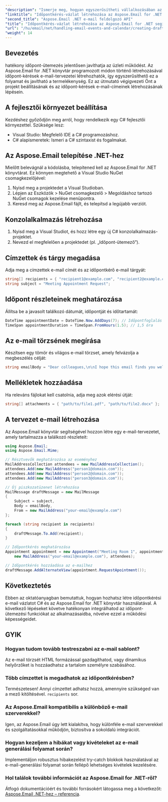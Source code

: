 ```yaml
---
"description": "Ismerje meg, hogyan egyszerűsítheti vállalkozásában az időpont-egyeztetést időpontkérések programozott, vázlatos e-mail-generálásával az Aspose.Email for .NET könyvtár segítségével."
"linktitle": "Időpontkérés-vázlat létrehozása az Aspose.Email for .NET segítségével"
"second_title": "Aspose.Email .NET e-mail feldolgozó API"
"title": "Időpontkérés-vázlat létrehozása az Aspose.Email for .NET segítségével"
"url": "/hu/email/net/handling-email-events-and-calendar/creating-draft-appointment-request/"
"weight": 14
---
```


## Bevezetés

hatékony időpont-ütemezés jelentősen javíthatja az üzleti működést. Az Aspose.Email for .NET könyvtár programozott módon történő létrehozásával időpont-kérések e-mail-tervezetei létrehozhatók, így egyszerűsíthető ez a folyamat és javítható a termelékenység. Ez az útmutató végigvezeti Önt a projekt beállításának és az időpont-kérések e-mail-címeinek létrehozásának lépésein.

## A fejlesztői környezet beállítása

Kezdéshez győződjön meg arról, hogy rendelkezik egy C# fejlesztői környezettel. Szüksége lesz:

- Visual Studio: Megfelelő IDE a C# programozáshoz.
- C# alapismeretek: Ismeri a C# szintaxist és fogalmakat.

## Az Aspose.Email telepítése .NET-hez

Mielőtt belevágnál a kódolásba, telepítened kell az Aspose.Email for .NET könyvtárat. Ez könnyen megtehető a Visual Studio NuGet csomagkezelőjével:

1. Nyisd meg a projektedet a Visual Studioban.
2. Lépjen az Eszközök > NuGet csomagkezelő > Megoldáshoz tartozó NuGet csomagok kezelése menüpontra.
3. Keresd meg az Aspose.Email fájlt, és telepítsd a legújabb verziót.

## Konzolalkalmazás létrehozása

1. Nyisd meg a Visual Studiot, és hozz létre egy új C# konzolalkalmazás-projektet.
2. Nevezd el megfelelően a projektedet (pl. „Időpont-ütemező”).

## Címzettek és tárgy megadása

Adja meg a címzettek e-mail címét és az időpontkérő e-mail tárgyát:

```csharp
string[] recipients = { "recipient1@example.com", "recipient2@example.com" };
string subject = "Meeting Appointment Request";
```

## Időpont részleteinek meghatározása

Állítsa be a javasolt találkozó dátumát, időpontját és időtartamát:

```csharp
DateTime appointmentDate = DateTime.Now.AddDays(7); // Időpontfoglalás egy hét múlva
TimeSpan appointmentDuration = TimeSpan.FromHours(1.5); // 1,5 óra
```

## Az e-mail törzsének megírása

Készítsen egy tömör és világos e-mail törzset, amely felvázolja a megbeszélés célját:

```csharp
string emailBody = "Dear colleagues,\n\nI hope this email finds you well. I would like to request a meeting to discuss our upcoming project. Please let me know your availability.\n\nBest regards,\n[Your Name]";
```

## Mellékletek hozzáadása

Ha releváns fájlokat kell csatolnia, adja meg azok elérési útját:

```csharp
string[] attachments = { "path/to/file1.pdf", "path/to/file2.docx" };
```

## A tervezet e-mail létrehozása

Az Aspose.Email könyvtár segítségével hozzon létre egy e-mail-tervezetet, amely tartalmazza a találkozó részleteit:

```csharp
using Aspose.Email;
using Aspose.Email.Mime;

// Résztvevők meghatározása az eseményhez
MailAddressCollection attendees = new MailAddressCollection();
attendees.Add(new MailAddress("person1@domain.com"));
attendees.Add(new MailAddress("person2@domain.com"));
attendees.Add(new MailAddress("person3@domain.com"));

// Új piszkozatüzenet létrehozása
MailMessage draftMessage = new MailMessage
{
    Subject = subject,
    Body = emailBody,
    From = new MailAddress("your-email@example.com")
};

foreach (string recipient in recipients)
{
    draftMessage.To.Add(recipient);
}

// Időpontkérés meghatározása
Appointment appointment = new Appointment("Meeting Room 1", appointmentDate, appointmentDate + appointmentDuration, 
    new MailAddress("your-email@example.com"), attendees);

// Időpontkérés hozzáadása az e-mailhez
draftMessage.AddAlternateView(appointment.RequestApointment());
```

## Következtetés

Ebben az oktatóanyagban bemutattuk, hogyan hozhatsz létre időpontkérési e-mail vázlatot C# és az Aspose.Email for .NET könyvtár használatával. A következő lépéseket követve hatékonyan integrálhatod az időpont-ütemezési funkciókat az alkalmazásaidba, növelve ezzel a működési képességeidet.

## GYIK

### Hogyan tudom tovább testreszabni az e-mail sablont?

Az e-mail törzsét HTML formázással gazdagíthatod, vagy dinamikus helyőrzőket is hozzáadhatsz a tartalom személyre szabásához.

### Több címzettet is megadhatok az időpontkérésben?

Természetesen! Annyi címzettet adhatsz hozzá, amennyire szükséged van a mező kitöltésével. `recipients` sor.

### Az Aspose.Email kompatibilis a különböző e-mail szerverekkel?

Igen, az Aspose.Email úgy lett kialakítva, hogy különféle e-mail szerverekkel és szolgáltatásokkal működjön, biztosítva a sokoldalú integrációt.

### Hogyan kezeljem a hibákat vagy kivételeket az e-mail generálási folyamat során?

Implementáljon robusztus hibakezelést try-catch blokkok használatával az e-mail-generálási folyamat során fellépő lehetséges kivételek kezelésére.

### Hol találok további információt az Aspose.Email for .NET-ről?

Átfogó dokumentációért és további forrásokért látogassa meg a következőt: [Aspose.Email .NET-hez – referencia](https://reference.aspose.com/email/net/).
